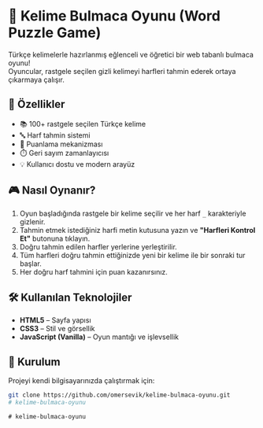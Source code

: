 # 🧩 Kelime Bulmaca Oyunu (Word Puzzle Game)

Türkçe kelimelerle hazırlanmış eğlenceli ve öğretici bir web tabanlı bulmaca oyunu!  
Oyuncular, rastgele seçilen gizli kelimeyi harfleri tahmin ederek ortaya çıkarmaya çalışır.

## 🚀 Özellikler

- 📚 100+ rastgele seçilen Türkçe kelime
- 🔤 Harf tahmin sistemi
- 🧠 Puanlama mekanizması
- ⏱️ Geri sayım zamanlayıcısı
- 💡 Kullanıcı dostu ve modern arayüz

## 🎮 Nasıl Oynanır?

1. Oyun başladığında rastgele bir kelime seçilir ve her harf `_` karakteriyle gizlenir.  
2. Tahmin etmek istediğiniz harfi metin kutusuna yazın ve **"Harfleri Kontrol Et"** butonuna tıklayın.  
3. Doğru tahmin edilen harfler yerlerine yerleştirilir.  
4. Tüm harfleri doğru tahmin ettiğinizde yeni bir kelime ile bir sonraki tur başlar.  
5. Her doğru harf tahmini için puan kazanırsınız.

## 🛠️ Kullanılan Teknolojiler

- **HTML5** – Sayfa yapısı  
- **CSS3** – Stil ve görsellik  
- **JavaScript (Vanilla)** – Oyun mantığı ve işlevsellik

## 🧪 Kurulum

Projeyi kendi bilgisayarınızda çalıştırmak için:

```bash
git clone https://github.com/omersevik/kelime-bulmaca-oyunu.git
#   k e l i m e - b u l m a c a - o y u n u  
 #   k e l i m e - b u l m a c a - o y u n u  
 
